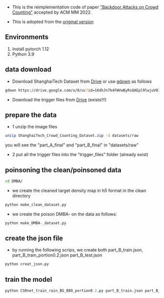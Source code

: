 * This is the reimplementation code of paper ["Backdoor Attacks on Crowd Counting"](https://arxiv.org/abs/2207.05641) accepted by ACM MM 2022.

* This is adopted from the [original version](https://github.com/Nathangitlab/Backdoor-Attacks-on-Crowd-Counting)

## Environments
  1. Install pytorch 1.12 
  2. Python 3.9
##

## data download
  * Download ShanghaiTech Dataset from [Drive](https://drive.google.com/file/d/16dhJn7k4FWVwByRsQAEpl9lwjuV03jVI/view) or use [gdown](https://github.com/wkentaro/gdown) as follows
  ```bash
  gdown https://drive.google.com/u/0/uc?id=16dhJn7k4FWVwByRsQAEpl9lwjuV03jVI&export=download
  ```
  * Download the trigger files from [Drive](https://drive.google.com/drive/folders/1PyWMGFiWsWaTzQ_kuo3wCSpWk-2TPsfG?usp=sharing) (exists!!!)
##

## prepare the data
 * 1 unzip the image files
```bash
unzip ShanghaiTech_Crowd_Counting_Dataset.zip -d datasets/raw
```
you will see the "part_A_final" and "part_B_final" in "datasets/raw"

* 2 put all the trigger files into the "trigger_files" folder (already exist)
##

## poinsoning the clean/poinsoned data
```bash
cd DMBA/
```

* we create the cleaned target density map in h5 format in the clean directory
```python
python make_clean_dataset.py
```
* we create the poison DMBA- on the data as follows:
```python
python make_DMBA-_dataset.py
```

##

## create the json file 
* by running the following scrips, we create both part_B_train.json, part_B_train_portion0.2.json part_B_test.json
```python
python creat_json.py
```
##

## train the model 
```python
python CSRnet_train_rain_BG_B80_portion0.2.py part_B_train.json part_B_train_portion0.2.json part_B_test.json 0 0
```
##

